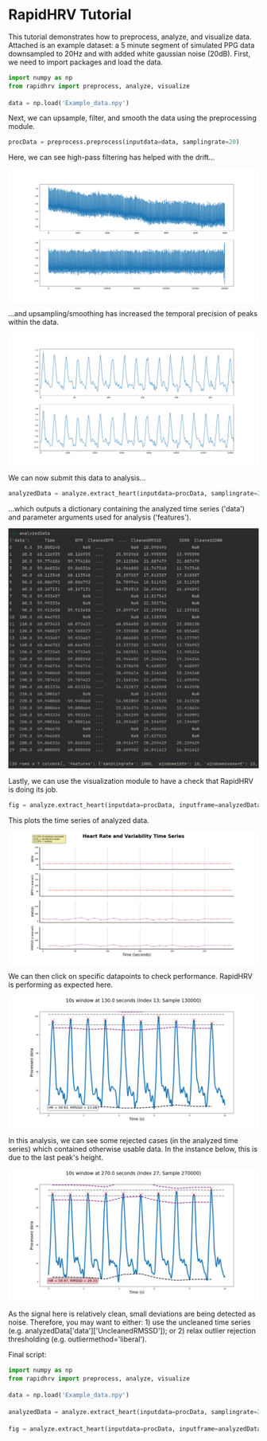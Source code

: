 # RapidHRV Tutorial

This tutorial demonstrates how to preprocess, analyze, and visualize data. Attached is an example dataset: a 5 minute 
segment of simulated PPG data downsampled to 20Hz and with added white gaussian noise (20dB). First, we need to import 
packages and load the data.

```python
import numpy as np
from rapidhrv import preprocess, analyze, visualize

data = np.load('Example_data.npy')
```

Next, we can upsample, filter, and smooth the data using the preprocessing module.

```python
procData = preprocess.preprocess(inputdata=data, samplingrate=20)
```

Here, we can see high-pass filtering has helped with the drift...

![Example_overview](../Images/Example_data_overview.png)

...and upsampling/smoothing has increased the temporal precision of peaks within the data.

![Example_peaks](../Images/Example_data_peaks.png)


We can now submit this data to analysis...

```python
analyzedData = analyze.extract_heart(inputdata=procData, samplingrate=20)
```
...which outputs a dictionary containing the analyzed time series ('data') and parameter arguments used for analysis 
('features').

![Example_peaks](../Images/Analyzed_output.png)

Lastly, we can use the visualization module to have a check that RapidHRV is doing its job.


```python
fig = analyze.extract_heart(inputdata=procData, inputframe=analyzedData)
```

This plots the time series of analyzed data.

![Example_viz](../Images/Tutorial_time_series.png)

We can then click on specific datapoints to check performance. RapidHRV is performing as expected here.

![Example_viz2](../Images/Click.png)

In this analysis, we can see some rejected cases (in the analyzed time series) which contained otherwise usable
data. In the instance below, this is due to the last peak's height.

![Example_viz2](../Images/Click_Reject.png)

As the signal here is relatively clean, small deviations are being detected as noise. Therefore, you may want to 
either: 1) use the uncleaned time series (e.g. analyzedData['data']['UncleanedRMSSD']); or 2) relax outlier rejection thresholding (e.g. outliermethod='liberal').

Final script:


```python
import numpy as np
from rapidhrv import preprocess, analyze, visualize

data = np.load('Example_data.npy')

analyzedData = analyze.extract_heart(inputdata=procData, samplingrate=20)

fig = analyze.extract_heart(inputdata=procData, inputframe=analyzedData)
```
